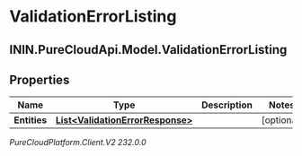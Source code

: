 # ValidationErrorListing

## ININ.PureCloudApi.Model.ValidationErrorListing

## Properties

|Name | Type | Description | Notes|
|------------ | ------------- | ------------- | -------------|
| **Entities** | [**List&lt;ValidationErrorResponse&gt;**](ValidationErrorResponse) |  | [optional] |



_PureCloudPlatform.Client.V2 232.0.0_
